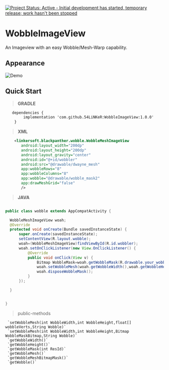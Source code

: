 [![Project Status: Active - Initial development has started, temporary release; work hasn't been stopped ](http://www.repostatus.org/badges/0.1.0/active.svg)](http://www.repostatus.org/#active)

WobbleImageView
=============
An Imageview with an easy Wobble/Mesh-Warp  capability.

## Appearance

![Demo](shots/appearance.gif)

## Quick Start

> **GRADLE**

```xml
   dependencies {
        implementation 'com.github.54LiNKeR:WobbleImageView:1.0.0'
    }
```

> **XML**

```xml
    <linkersoft.blackpanther.wobble.WobbleMeshImageView
       android:layout_width="200dp"
       android:layout_height="200dp"
       android:layout_gravity="center"
       android:id="@+id/wobbler"
       android:src="@drawable/dwayne_mesh"
       app:wobbleRows="8"
       app:wobbleColumns="8"
       app:wobble="@drawable/wobble_mask2"
       app:drawMeshGrid="false"
       />
```

> **JAVA**

  ```java
  
  public class wobble extends AppCompatActivity {

    WobbleMeshImageView woah;
    @Override
    protected void onCreate(Bundle savedInstanceState) {
        super.onCreate(savedInstanceState);
        setContentView(R.layout.wobble);
        woah=(WobbleMeshImageView)findViewById(R.id.wobbler);
        woah.setOnClickListener(new View.OnClickListener() {
            @Override
            public void onClick(View v) {
                Bitmap WobbleMask=woah.getWobbleMask(R.drawable.your_wobble_mask);
                woah.setWobbleMesh(woah.getWobbleWidth(),woah.getWobbleHeight(),WobbleMask,null);
                woah.disposeWobbleMask();
            }
        });

    }


}
  
  ```
> public-methods

     `setWobbleMesh(int WobbleWidth,int WobbleHeight,float[] wobbleVerts,String Wobble)`
     `setWobbleMesh(int WobbleWidth,int WobbleHeight,Bitmap WobbleMaskBitmap,String Wobble)`
     `getWobbleWidth()`
     `getWobbleHeight()`
     `getWobbleMask(int ResId)`
     `getWobbleMesh()`
     `getWobbleMeshBitmapMask()`
     `getWobble()`
